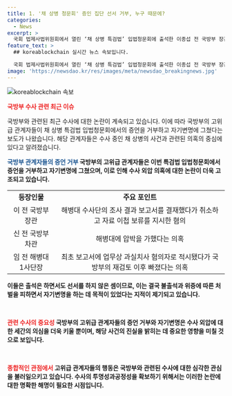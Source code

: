 ```yaml
---
title: 1. '채 상병 청문회' 증인 집단 선서 거부, 누구 때문에?
categories:
  - News
excerpt: >
  국회 법제사법위원회에서 열린 ‘채 상병 특검법’ 입법청문회에 출석한 이종섭 전 국방부 장관, 신범철 전 국방부 차관, 임성근 전 해병대 1사단장 등이 증인선서를 거부하며 자기변명과 무관한 발언을 했다. 이들은 채 상병 수사 관련 중요한 역할을 한 인물들로 지목되었다. 그러나 핵심적인 내용을 회피하고 변명하는 모습에서 의심이 커졌다. 이에 대한 청문회 진술이 부족한 상황에서 수사 외압에 대한 의심은 더욱 고조되고 있다.
feature_text: >
  ## koreablockchain 실시간 뉴스 속보입니다.

  국회 법제사법위원회에서 열린 ‘채 상병 특검법’ 입법청문회에 출석한 이종섭 전 국방부 장관, 신범철 전 국방부 차관, 임성근 전 해병대 1사단장 등이 증인선서를 거부하며 자기변명과 무관한 발언을 했다. 이들은 채 상병 수사 관련 중요한 역할을 한 인물들로 지목되었다. 그러나 핵심적인 내용을 회피하고 변명하는 모습에서 의심이 커졌다. 이에 대한 청문회 진술이 부족한 상황에서 수사 외압에 대한 의심은 더욱 고조되고 있다.
image: 'https://newsdao.kr/res/images/meta/newsdao_breakingnews.jpg'
---
```


<p><img src="https://newsdao.kr/res/images/meta/newsdao_breakingnews.jpg" alt="koreablockchain 속보" /></p>

<p><b><span style="color: #ee2323;">국방부 수사 관련 최근 이슈</span></b></p>

<p>국방부와 관련된 최근 수사에 대한 논란이 계속되고 있습니다. 이에 따라 국방부의 고위급 관계자들이 채 상병 특검법 입법청문회에서의 증언을 거부하고 자기변명에 그쳤다는 보도가 나왔습니다. 해당 관계자들은 수사 중인 채 상병의 사건과 관련된 의혹의 중심에 있다고 알려졌습니다. </p>

<p><b><span style="color: #1a5490;">국방부 관계자들의 증언 거부</span><b>
국방부의 고위급 관계자들은 이번 특검법 입법청문회에서 증언을 거부하고 자기변명에 그쳤으며, 이로 인해 수사 외압 의혹에 대한 논란이 더욱 고조되고 있습니다.</p>

<table>
  <tr>
    <td style="text-align: center; height: 17px;"><b>등장인물</b></td>
    <td style="text-align: center; height: 17px;"><b>주요 포인트</b></td>
  </tr>
  <tr>
    <td style="text-align: center; height: 17px;">이 전 국방부 장관</td>
    <td style="text-align: center; height: 17px;">해병대 수사단의 조사 결과 보고서를 결재했다가 취소하고 자료 이첩 보류를 지시한 혐의</td>
  </tr>
  <tr>
    <td style="text-align: center; height: 17px;">신 전 국방부 차관</td>
    <td style="text-align: center; height: 17px;">해병대에 압박을 가했다는 의혹</td>
  </tr>
  <tr>
    <td style="text-align: center; height: 17px;">임 전 해병대 1사단장</td>
    <td style="text-align: center; height: 17px;">최초 보고서에 업무상 과실치사 혐의자로 적시됐다가 국방부의 재검토 이후 빠졌다는 의혹</td>
  </tr>
</table>

<p>이들은 출석은 하면서도 선서를 하지 않은 셈이므로, 이는 결국 불출석과 위증에 따른 처벌을 피하면서 자기변명을 하는 데 목적이 있었다는 지적이 제기되고 있습니다.</p>

<p data-ke-size="size16">&nbsp;</p>

<p><b><span style="color: #ee2323;">관련 수사의 중요성</span></b>
국방부의 고위급 관계자들의 증언 거부와 자기변명은 수사 외압에 대한 세간의 의심을 더욱 키울 뿐이며, 해당 사건의 진실을 밝히는 데 중요한 영향을 미칠 것으로 보입니다.</p>

<p data-ke-size="size16">&nbsp;</p>

<p><b><span style="color: #ee2323;">종합적인 관점에서</span></b>
고위급 관계자들의 행동은 국방부와 관련된 수사에 대한 심각한 관심을 불러일으키고 있습니다. 수사의 투명성과공정성을 확보하기 위해서는 이러한 논란에 대한 명확한 해명이 필요한 시점입니다.</p>

